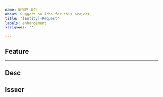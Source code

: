 ```yaml
---
name: 도메인 요청
about: Suggest an idea for this project
title: "[Entity]-Request"
labels: enhancement
assignees: ''

---
```


## Feature
---
## Desc

## Issuer
